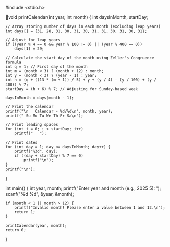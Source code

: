 #include <stdio.h>

🔴void printCalendar(int year, int month) {
    int daysInMonth, startDay;
    
    // Array storing number of days in each month (excluding leap years)
    int days[] = {31, 28, 31, 30, 31, 30, 31, 31, 30, 31, 30, 31};

    // Adjust for leap years
    if ((year % 4 == 0 && year % 100 != 0) || (year % 400 == 0))
        days[1] = 29;

    // Calculate the start day of the month using Zeller's Congruence formula
    int q = 1; // First day of the month
    int m = (month < 3) ? (month + 12) : month;
    int y = (month < 3) ? (year - 1) : year;
    int h = (q + ((13 * (m + 1)) / 5) + y + (y / 4) - (y / 100) + (y / 400)) % 7;
    startDay = (h + 6) % 7; // Adjusting for Sunday-based week

    daysInMonth = days[month - 1];

    // Print the calendar
    printf("\n   Calendar - %d/%d\n", month, year);
    printf(" Su Mo Tu We Th Fr Sa\n");

    // Print leading spaces
    for (int i = 0; i < startDay; i++)
        printf("   ");

    // Print dates
    for (int day = 1; day <= daysInMonth; day++) {
        printf("%3d", day);
        if ((day + startDay) % 7 == 0)
            printf("\n");
    }
    printf("\n");
}

int main() {
    int year, month;
    printf("Enter year and month (e.g., 2025 5): ");
    scanf("%d %d", &year, &month);

    if (month < 1 || month > 12) {
        printf("Invalid month! Please enter a value between 1 and 12.\n");
        return 1;
    }

    printCalendar(year, month);
    return 0;
}
